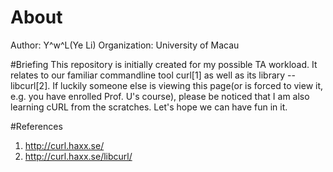 # About
Author: Y^w^L(Ye Li)
Organization: University of Macau

#Briefing
This repository is initially created for my possible TA workload. It relates to our familiar commandline tool curl[1] as well as its library -- libcurl[2]. If luckily someone else is viewing this page(or is forced to view it, e.g. you have enrolled Prof. U's course), please be noticed that I am also learning cURL from the scratches. Let's hope we can have fun in it.

#References
1. http://curl.haxx.se/
2. http://curl.haxx.se/libcurl/
